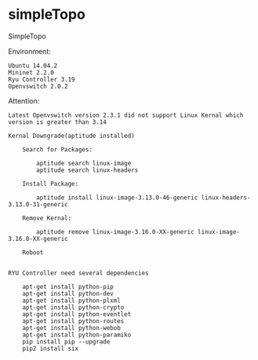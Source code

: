 # simpleTopo
SimpleTopo

Environment:

    Ubuntu 14.04.2
    Mininet 2.2.0
    Ryu Controller 3.19
    Openvswitch 2.0.2
  
Attention:

    Latest Openvswitch version 2.3.1 did not support Linux Kernal which version is greater than 3.14
    
    Kernal Downgrade(aptitude installed)
    
        Search for Packages:
        
            aptitude search linux-image
            aptitude search linux-headers
        
        Install Package:
            
            aptitude install linux-image-3.13.0-46-generic linux-headers-3.13.0-31-generic
        
        Remove Kernal:
            
            aptitude remove linux-image-3.16.0-XX-generic linux-image-3.16.0-XX-generic
    
        Reboot
        
    
    RYU Controller need several dependencies
        
        apt-get install python-pip
        apt-get install python-dev
        apt-get install python-plxml
        apt-get install python-crypto
        apt-get install python-eventlet
        apt-get install python-routes
        apt-get install python-webob
        apt-get install python-paramiko
        pip install pip --upgrade
        pip2 install six
        
